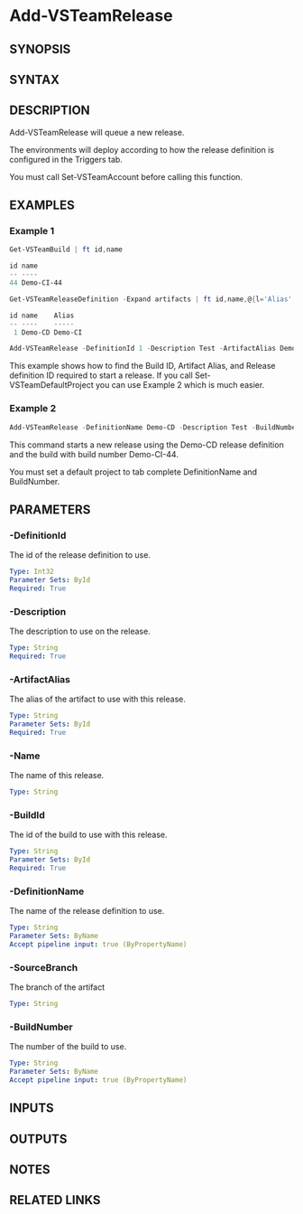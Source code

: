 <!-- #include "./common/header.md" -->

# Add-VSTeamRelease

## SYNOPSIS

<!-- #include "./synopsis/Add-VSTeamRelease.md" -->

## SYNTAX

## DESCRIPTION

Add-VSTeamRelease will queue a new release.

The environments will deploy according to how the release definition is configured in the Triggers tab.

You must call Set-VSTeamAccount before calling this function.

## EXAMPLES

### Example 1

```powershell
Get-VSTeamBuild | ft id,name

id name
-- ----
44 Demo-CI-44

Get-VSTeamReleaseDefinition -Expand artifacts | ft id,name,@{l='Alias';e={$_.artifacts[0].alias}}

id name    Alias
-- ----    -----
 1 Demo-CD Demo-CI

Add-VSTeamRelease -DefinitionId 1 -Description Test -ArtifactAlias Demo-CI -BuildId 44
```

This example shows how to find the Build ID, Artifact Alias, and Release definition ID required to start a release. If you call Set-VSTeamDefaultProject you can use Example 2 which is much easier.

### Example 2

```powershell
Add-VSTeamRelease -DefinitionName Demo-CD -Description Test -BuildNumber Demo-CI-44
```

This command starts a new release using the Demo-CD release definition and the build with build number Demo-CI-44.

You must set a default project to tab complete DefinitionName and BuildNumber.

## PARAMETERS

<!-- #include "./params/projectName.md" -->

### -DefinitionId

The id of the release definition to use.

```yaml
Type: Int32
Parameter Sets: ById
Required: True
```

### -Description

The description to use on the release.

```yaml
Type: String
Required: True
```

### -ArtifactAlias

The alias of the artifact to use with this release.

```yaml
Type: String
Parameter Sets: ById
Required: True
```

### -Name

The name of this release.

```yaml
Type: String
```

### -BuildId

The id of the build to use with this release.

```yaml
Type: String
Parameter Sets: ById
Required: True
```

### -DefinitionName

The name of the release definition to use.

```yaml
Type: String
Parameter Sets: ByName
Accept pipeline input: true (ByPropertyName)
```

### -SourceBranch

The branch of the artifact

```yaml
Type: String
```

### -BuildNumber

The number of the build to use.

```yaml
Type: String
Parameter Sets: ByName
Accept pipeline input: true (ByPropertyName)
```

<!-- #include "./params/force.md" -->

## INPUTS

## OUTPUTS

## NOTES

<!-- #include "./common/prerequisites.md" -->

## RELATED LINKS

<!-- #include "./common/related.md" -->
